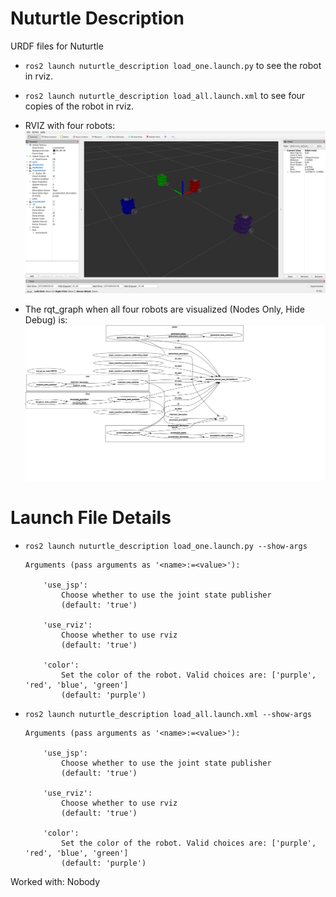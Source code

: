 # Nuturtle  Description

URDF files for Nuturtle <NameYourRobot>
* `ros2 launch nuturtle_description load_one.launch.py` to see the robot in rviz.
* `ros2 launch nuturtle_description load_all.launch.xml` to see four copies of the robot in rviz.

* RVIZ with four robots:
![](images/rviz_all.png)

* The rqt_graph when all four robots are visualized (Nodes Only, Hide Debug) is:
![](images/rqt_graph_all.svg)

# Launch File Details
* `ros2 launch nuturtle_description load_one.launch.py --show-args`
    ```
    Arguments (pass arguments as '<name>:=<value>'):

        'use_jsp':
            Choose whether to use the joint state publisher
            (default: 'true')

        'use_rviz':
            Choose whether to use rviz
            (default: 'true')

        'color':
            Set the color of the robot. Valid choices are: ['purple', 'red', 'blue', 'green']
            (default: 'purple')
    ```
* `ros2 launch nuturtle_description load_all.launch.xml --show-args`
    ```
    Arguments (pass arguments as '<name>:=<value>'):

        'use_jsp':
            Choose whether to use the joint state publisher
            (default: 'true')

        'use_rviz':
            Choose whether to use rviz
            (default: 'true')

        'color':
            Set the color of the robot. Valid choices are: ['purple', 'red', 'blue', 'green']
            (default: 'purple')
    ```

Worked with: Nobody
